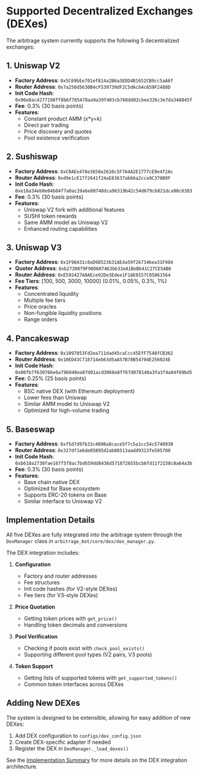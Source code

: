# Supported Decentralized Exchanges (DEXes)

The arbitrage system currently supports the following 5 decentralized exchanges:

## 1. Uniswap V2

- **Factory Address**: `0x5C69bEe701ef814a2B6a3EDD4B1652CB9cc5aA6f`
- **Router Address**: `0x7a250d5630B4cF539739dF2C5dAcb4c659F2488D`
- **Init Code Hash**: `0x96e8ac4277198ff8b6f785478aa9a39f403cb768dd02cbee326c3e7da348845f`
- **Fee**: 0.3% (30 basis points)
- **Features**:
  - Constant product AMM (x*y=k)
  - Direct pair trading
  - Price discovery and quotes
  - Pool existence verification

## 2. Sushiswap

- **Factory Address**: `0xC0AEe478e3658e2610c5F7A4A2E1777cE9e4f2Ac`
- **Router Address**: `0xd9e1cE17f2641f24aE83637ab66a2cca9C378B9F`
- **Init Code Hash**: `0xe18a34eb0e04b04f7a0ac29a6e80748dca96319b42c54d679cb821dca90c6303`
- **Fee**: 0.3% (30 basis points)
- **Features**:
  - Uniswap V2 fork with additional features
  - SUSHI token rewards
  - Same AMM model as Uniswap V2
  - Enhanced routing capabilities

## 3. Uniswap V3

- **Factory Address**: `0x1F98431c8aD98523631AE4a59f267346ea31F984`
- **Quoter Address**: `0xb27308f9F90D607463bb33eA1BeBb41C27CE5AB6`
- **Router Address**: `0xE592427A0AEce92De3Edee1F18E0157C05861564`
- **Fee Tiers**: [100, 500, 3000, 10000] (0.01%, 0.05%, 0.3%, 1%)
- **Features**:
  - Concentrated liquidity
  - Multiple fee tiers
  - Price oracles
  - Non-fungible liquidity positions
  - Range orders

## 4. Pancakeswap

- **Factory Address**: `0x1097053Fd2ea711dad45caCcc45EfF7548fCB362`
- **Router Address**: `0x10ED43C718714eb63d5aA57B78B54704E256024E`
- **Init Code Hash**: `0x00fb7f630766e6a796048ea87d01acd3068e8ff67d078148a3fa3f4a84f69bd5`
- **Fee**: 0.25% (25 basis points)
- **Features**:
  - BSC native DEX (with Ethereum deployment)
  - Lower fees than Uniswap
  - Similar AMM model to Uniswap V2
  - Optimized for high-volume trading

## 5. Baseswap

- **Factory Address**: `0xf5d7d97b33c4090a8cace5f7c5a1cc54c5740930`
- **Router Address**: `0x327df1e6de05895d2ab08513aadd9313fe505700`
- **Init Code Hash**: `0xb618a2730fae167f5f8ac7bd659dd8436d571872655bcb6fd11f2158c8a64a3b`
- **Fee**: 0.3% (30 basis points)
- **Features**:
  - Base chain native DEX
  - Optimized for Base ecosystem
  - Supports ERC-20 tokens on Base
  - Similar interface to Uniswap V2

## Implementation Details

All five DEXes are fully integrated into the arbitrage system through the `DexManager` class in `arbitrage_bot/core/dex/dex_manager.py`.

The DEX integration includes:

1. **Configuration**
   - Factory and router addresses
   - Fee structures
   - Init code hashes (for V2-style DEXes)
   - Fee tiers (for V3-style DEXes)

2. **Price Quotation**
   - Getting token prices with `get_price()`
   - Handling token decimals and conversions

3. **Pool Verification**
   - Checking if pools exist with `check_pool_exists()`
   - Supporting different pool types (V2 pairs, V3 pools)

4. **Token Support**
   - Getting lists of supported tokens with `get_supported_tokens()`
   - Common token interfaces across DEXes

## Adding New DEXes

The system is designed to be extensible, allowing for easy addition of new DEXes:

1. Add DEX configuration to `configs/dex_config.json`
2. Create DEX-specific adapter if needed
3. Register the DEX in `DexManager._load_dexes()`

See the [Implementation Summary](implementation_summary.md) for more details on the DEX integration architecture.